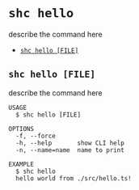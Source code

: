 `shc hello`
===========

describe the command here

* [`shc hello [FILE]`](#shc-hello-file)

## `shc hello [FILE]`

describe the command here

```
USAGE
  $ shc hello [FILE]

OPTIONS
  -f, --force
  -h, --help       show CLI help
  -n, --name=name  name to print

EXAMPLE
  $ shc hello
  hello world from ./src/hello.ts!
```
